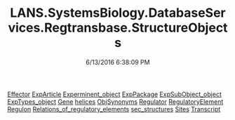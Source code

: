 ﻿---
title: LANS.SystemsBiology.DatabaseServices.Regtransbase.StructureObjects
date: 6/13/2016 6:38:09 PM
---

[Effector](T-LANS.SystemsBiology.DatabaseServices.Regtransbase.StructureObjects.Effector.html)
[ExpArticle](T-LANS.SystemsBiology.DatabaseServices.Regtransbase.StructureObjects.ExpArticle.html)
[Experminent_object](T-LANS.SystemsBiology.DatabaseServices.Regtransbase.StructureObjects.Experminent_object.html)
[ExpPackage](T-LANS.SystemsBiology.DatabaseServices.Regtransbase.StructureObjects.ExpPackage.html)
[ExpSubObject_object](T-LANS.SystemsBiology.DatabaseServices.Regtransbase.StructureObjects.ExpSubObject_object.html)
[ExpTypes_object](T-LANS.SystemsBiology.DatabaseServices.Regtransbase.StructureObjects.ExpTypes_object.html)
[Gene](T-LANS.SystemsBiology.DatabaseServices.Regtransbase.StructureObjects.Gene.html)
[helices](T-LANS.SystemsBiology.DatabaseServices.Regtransbase.StructureObjects.helices.html)
[ObjSynonyms](T-LANS.SystemsBiology.DatabaseServices.Regtransbase.StructureObjects.ObjSynonyms.html)
[Regulator](T-LANS.SystemsBiology.DatabaseServices.Regtransbase.StructureObjects.Regulator.html)
[RegulatoryElement](T-LANS.SystemsBiology.DatabaseServices.Regtransbase.StructureObjects.RegulatoryElement.html)
[Regulon](T-LANS.SystemsBiology.DatabaseServices.Regtransbase.StructureObjects.Regulon.html)
[Relations_of_regulatory_elements](T-LANS.SystemsBiology.DatabaseServices.Regtransbase.StructureObjects.Relations_of_regulatory_elements.html)
[sec_structures](T-LANS.SystemsBiology.DatabaseServices.Regtransbase.StructureObjects.sec_structures.html)
[Sites](T-LANS.SystemsBiology.DatabaseServices.Regtransbase.StructureObjects.Sites.html)
[Transcript](T-LANS.SystemsBiology.DatabaseServices.Regtransbase.StructureObjects.Transcript.html)
